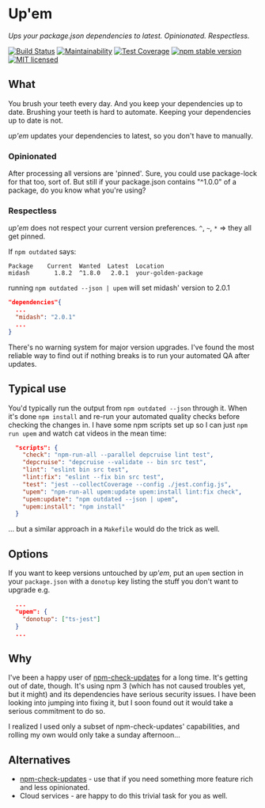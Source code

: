 # Up'em
*Ups your package.json dependencies to latest. Opinionated. Respectless.*

[![Build Status](https://travis-ci.org/sverweij/upem.svg?branch=master)](https://travis-ci.org/sverweij/upem)
[![Maintainability](https://api.codeclimate.com/v1/badges/ecd08465c81bc85b83fe/maintainability)](https://codeclimate.com/github/sverweij/upem/maintainability)
[![Test Coverage](https://api.codeclimate.com/v1/badges/ecd08465c81bc85b83fe/test_coverage)](https://codeclimate.com/github/sverweij/upem/test_coverage)
[![npm stable version](https://img.shields.io/npm/v/upem.svg)](https://npmjs.com/package/upem)
[![MIT licensed](https://img.shields.io/badge/license-MIT-blue.svg)](LICENSE)


## What
You brush your teeth every day. And you keep your dependencies up to date.
Brushing your teeth is hard to automate. Keeping your dependencies up to date
is not.

_up'em_ updates your dependencies to latest, so you don't have to manually.

### Opinionated
After processing all versions are 'pinned'. Sure, you could use package-lock
for that too, sort of. But still if your package.json contains "^1.0.0" of
a package, do you know what you're using?

### Respectless
_up'em_ does not respect your current version preferences. `^`, `~`, `*` =>
they all get pinned.


If `npm outdated` says:
```
Package    Current  Wanted  Latest  Location
midash       1.8.2  ^1.8.0   2.0.1  your-golden-package
```

running `npm outdated --json | upem` will set midash' version to 2.0.1

```json
"dependencies"{
  ...
  "midash": "2.0.1"
  ...
}
```

There's no warning system for major version upgrades. I've found the most
reliable way to find out if nothing breaks is to run your automated QA
after updates.

## Typical use
You'd typically run the output from `npm outdated --json` through it. When it's done
`npm install` and re-run your automated quality checks before checking the
changes in. I have some npm scripts set up so I can just `npm run upem`
and watch cat videos in the mean time:

```json
  "scripts": {
    "check": "npm-run-all --parallel depcruise lint test",
    "depcruise": "depcruise --validate -- bin src test",
    "lint": "eslint bin src test",
    "lint:fix": "eslint --fix bin src test",
    "test": "jest --collectCoverage --config ./jest.config.js",
    "upem": "npm-run-all upem:update upem:install lint:fix check",
    "upem:update": "npm outdated --json | upem",
    "upem:install": "npm install"
  }
```

... but a similar approach in a `Makefile` would do the trick as well.

## Options
If you want to keep versions untouched by _up'em_, put an `upem` section
in your `package.json` with a `donotup` key listing the stuff you don't
want to upgrade e.g.

```json
  ...
  "upem": {
    "donotup": ["ts-jest"]
  }
  ...
```

## Why
I've been a happy user of [npm-check-updates](https://github.com/tjunnone/npm-check-updates)
for a long time. It's getting out of date, though. It's using npm 3 (which has not caused
troubles yet, but it might) and its dependencies have serious security issues.
I have been looking into jumping into fixing it, but I soon found out it would take
a serious commitment to do so.

I realized I used only a subset of npm-check-updates' capabilities, and rolling
my own would only take a sunday afternoon...

## Alternatives
- [npm-check-updates](https://github.com/tjunnone/npm-check-updates) - use that if you
  need something more feature rich and less opinionated.
- Cloud services - are happy to do this trivial task for you as well.

